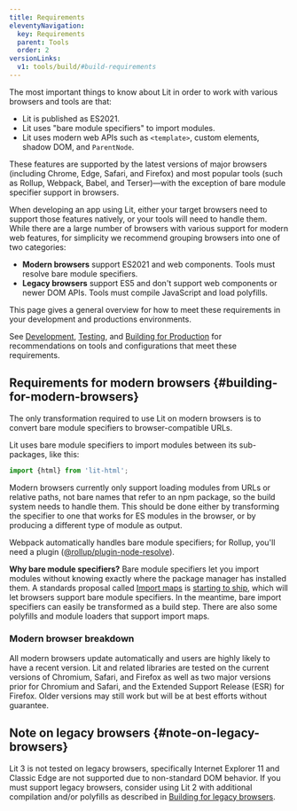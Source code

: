 ```yaml
---
title: Requirements
eleventyNavigation:
  key: Requirements
  parent: Tools
  order: 2
versionLinks:
  v1: tools/build/#build-requirements
---
```


The most important things to know about Lit in order to work with various browsers and tools are that:

 * Lit is published as ES2021.
 * Lit uses "bare module specifiers" to import modules.
 * Lit uses modern web APIs such as `<template>`, custom elements, shadow DOM, and `ParentNode`.

These features are supported by the latest versions of major browsers (including Chrome, Edge, Safari, and Firefox) and most popular tools (such as Rollup, Webpack, Babel, and Terser)—with the exception of bare module specifier support in browsers.

When developing an app using Lit, either your target browsers need to support those features natively, or your tools will need to handle them. While there are a large number of browsers with various support for modern web features, for simplicity we recommend grouping browsers into one of two categories:

*   **Modern browsers** support ES2021 and web components. Tools must resolve bare module specifiers.
*   **Legacy browsers** support ES5 and don't support web components or newer DOM APIs. Tools must compile JavaScript and load polyfills.

This page gives a general overview for how to meet these requirements in your development and productions environments.

See [Development](/docs/v3/tools/development/), [Testing](/docs/v3/tools/testing/), and [Building for Production](/docs/v3/tools/production/) for recommendations on tools and configurations that meet these requirements.

## Requirements for modern browsers {#building-for-modern-browsers}

The only transformation required to use Lit on modern browsers is to convert bare module specifiers to browser-compatible URLs.

Lit uses bare module specifiers to import modules between its sub-packages, like this:

```js
import {html} from 'lit-html';
```

Modern browsers currently only support loading modules from URLs or relative paths, not bare names that refer to an npm package, so the build system needs to handle them. This should be done either by transforming the specifier to one that works for ES modules in the browser, or by producing a different type of module as output.

Webpack automatically handles bare module specifiers; for Rollup, you'll need a plugin ([@rollup/plugin-node-resolve](https://github.com/rollup/plugins/tree/master/packages/node-resolve)).

**Why bare module specifiers?** Bare module specifiers let you import modules without knowing exactly where the package manager has installed them. A standards proposal called [Import maps](https://github.com/WICG/import-maps) is [starting to ship](https://chromestatus.com/feature/5315286962012160), which will let browsers support bare module specifiers. In the meantime, bare import specifiers can easily be transformed as a build step. There are also some polyfills and module loaders that support import maps.

### Modern browser breakdown

All modern browsers update automatically and users are highly likely to have a recent version. Lit and related libraries are tested on the current versions of Chromium, Safari, and Firefox as well as two major versions prior for Chromium and Safari, and the Extended Support Release (ESR) for Firefox. Older versions may still work but will be at best efforts without guarantee.

## Note on legacy browsers {#note-on-legacy-browsers}

Lit 3 is not tested on legacy browsers, specifically Internet Explorer 11 and Classic Edge are not supported due to non-standard DOM behavior. If you must support legacy browsers, consider using Lit 2 with additional compilation and/or polyfills as described in [Building for legacy browsers](/docs/v2/tools/requirements#building-for-legacy-browsers).
